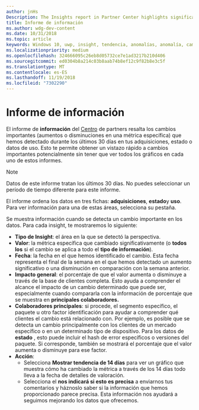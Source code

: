 ```yaml
---
author: jnHs
Description: The Insights report in Partner Center highlights significant changes about your apps.
title: Informe de información
ms.author: wdg-dev-content
ms.date: 10/31/2018
ms.topic: article
keywords: Windows 10, uwp, insight, tendencia, anomalías, anomalía, cambios de datos
ms.localizationpriority: medium
ms.openlocfilehash: 324666095c26eb8d05732ce7e1ad3217b210d406
ms.sourcegitcommit: ed0304b8a214c03b8aab74b8ef12c9f82b8e3c5f
ms.translationtype: MT
ms.contentlocale: es-ES
ms.lasthandoff: 11/19/2018
ms.locfileid: "7302290"
---
```

# <a name="insights-report"></a>Informe de información


El informe de **información** del [Centro](https://partner.microsoft.com/dashboard) de partners resalta los cambios importantes (aumentos o disminuciones en una métrica específica) que hemos detectado durante los últimos 30 días en tus adquisiciones, estado o datos de uso. Esto te permite obtener un vistazo rápido a cambios importantes potencialmente sin tener que ver todos los gráficos en cada uno de estos informes.

> [!NOTE]
> Datos de este informe tratan los últimos 30 días. No puedes seleccionar un período de tiempo diferente para este informe.

El informe ordena los datos en tres fichas: **adquisiciones**, **estado**y **uso**. Para ver información para una de estas áreas, selecciona su pestaña.

Se muestra información cuando se detecta un cambio importante en los datos. Para cada insight, te mostraremos lo siguiente:
- **Tipo de Insight**: el área en la que se detectó la perspectiva.
- **Valor**: la métrica específica que cambiado significativamente (o **todos los** si el cambio se aplica a todo el **tipo de información**).
- **Fecha**: la fecha en el que hemos identificado el cambio. Esta fecha representa el final de la semana en el que hemos detectado un aumento significativo o una disminución en comparación con la semana anterior.
- **Impacto general**: el porcentaje de que el valor aumenta o disminuye a través de la base de clientes completa. Esto ayuda a comprender el alcance el impacto de un cambio determinado que puede ser, especialmente cuando compararla con la información de porcentaje que se muestra en **principales colaboradores.**
- **Colaboradores principales**: si procede, el segmento específico, el paquete u otro factor identificación para ayudar a comprender qué clientes el cambio está relacionado con. Por ejemplo, es posible que se detecta un cambio principalmente con los clientes de un mercado específico o en un determinado tipo de dispositivo. Para los datos de **estado** , esto puede incluir el hash de error específicos o versiones del paquete. Si corresponde, también se mostrará el porcentaje que el valor aumenta o disminuye para ese factor.
- **Acción**:
   - Selecciona **Mostrar tendencia de 14 días** para ver un gráfico que muestra cómo ha cambiado la métrica a través de los 14 días todo lleva a la fecha de detalles de valoración.
   - Selecciona el **nos indicará si esto es precisa** a enviarnos tus comentarios y háznoslo saber si la información que hemos proporcionado parece precisa. Esta información nos ayudará a seguimos mejorando los datos que ofrecemos. 


